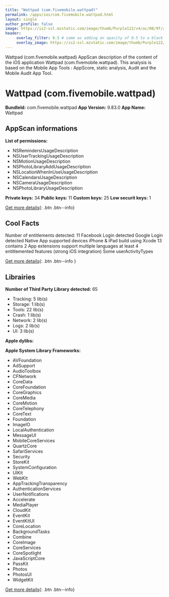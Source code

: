 ```yaml
---
title: "Wattpad (com.fivemobile.wattpad)"
permalink: /apps/ios/com.fivemobile.wattpad.html
layout: single
author_profile: false
image: https://is2-ssl.mzstatic.com/image/thumb/Purple122/v4/ac/08/9f/ac089f07-6073-40b3-2ec1-3c996d9a85dd/AppIcon-0-1x_U007emarketing-0-7-0-85-220.png/512x512bb.jpg
header: 
     overlay_filter: 0.5 # same as adding an opacity of 0.5 to a black background
     overlay_image: https://is2-ssl.mzstatic.com/image/thumb/Purple122/v4/ac/08/9f/ac089f07-6073-40b3-2ec1-3c996d9a85dd/AppIcon-0-1x_U007emarketing-0-7-0-85-220.png/512x512bb.jpg
---
```

Wattpad (com.fivemobile.wattpad) AppScan description of the content of the iOS application Wattpad (com.fivemobile.wattpad). This analysis is based on the Mobile App Tools : AppScore, static analysis, Audit and the Mobile Audit App Tool.

# Wattpad (com.fivemobile.wattpad)

**BundleId:** com.fivemobile.wattpad
**App Version:** 9.83.0
**App Name:** Wattpad


## AppScan informations 

**List of permissions:** 
- NSRemindersUsageDescription
- NSUserTrackingUsageDescription
- NSMotionUsageDescription
- NSPhotoLibraryAddUsageDescription
- NSLocationWhenInUseUsageDescription
- NSCalendarsUsageDescription
- NSCameraUsageDescription
- NSPhotoLibraryUsageDescription
  
  
**Private keys:** 34
**Public keys:** 11
**Custom keys:** 25
**Low securit keys:** 1
  
[Get more details](/pricing.html){: .btn .btn--info}

## Cool Facts

Number of entitlements detected: 11
Facebook Login detected
Google Login detected
Native App
supported devices iPhone & iPad
build using Xcode 13
contains 2 App extensions
support multiple languages
at least 4 entitlemented features (strong iOS integration)
Some userActivityTypes
  
[Get more details](/pricing.html){: .btn .btn--info }

## Librairies 
**Number of Third Party Library detected:** 65
- Tracking: 5 lib(s)
- Storage: 1 lib(s)
- Tools: 22 lib(s)
- Crash: 1 lib(s)
- Network: 2 lib(s)
- Logs: 2 lib(s)
- UI: 3 lib(s)


**Apple dylibs:**


**Apple System Library Frameworks:**
- AVFoundation
- AdSupport
- AudioToolbox
- CFNetwork
- CoreData
- CoreFoundation
- CoreGraphics
- CoreMedia
- CoreMotion
- CoreTelephony
- CoreText
- Foundation
- ImageIO
- LocalAuthentication
- MessageUI
- MobileCoreServices
- QuartzCore
- SafariServices
- Security
- StoreKit
- SystemConfiguration
- UIKit
- WebKit
- AppTrackingTransparency
- AuthenticationServices
- UserNotifications
- Accelerate
- MediaPlayer
- CloudKit
- EventKit
- EventKitUI
- CoreLocation
- BackgroundTasks
- Combine
- CoreImage
- CoreServices
- CoreSpotlight
- JavaScriptCore
- PassKit
- Photos
- PhotosUI
- WidgetKit


  
[Get more details](/pricing.html){: .btn .btn--info}

